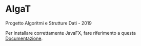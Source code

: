# AlgaT
Progetto Algoritmi e Strutture Dati - 2019

Per installare correttamente JavaFX, fare riferimento a questa [Documentazione](https://openjfx.io/openjfx-docs/).  

